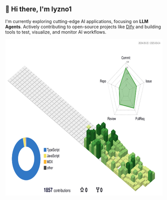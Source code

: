 ## 👋 Hi there, I'm lyzno1

I'm currently exploring cutting-edge AI applications, focusing on **LLM Agents**.
Actively contributing to open-source projects like [Dify](https://github.com/langgenius/dify) and building tools to test, visualize, and monitor AI workflows.

<p align="center">
  <picture>
    <source media="(prefers-color-scheme: dark)" srcset="./profile-3d.svg">
    <source media="(prefers-color-scheme: light)" srcset="./profile-3d.svg">
    <img height="500" src="./profile-3d.svg" alt="3D Profile Contribution Graph" />
  </picture>
</p>
